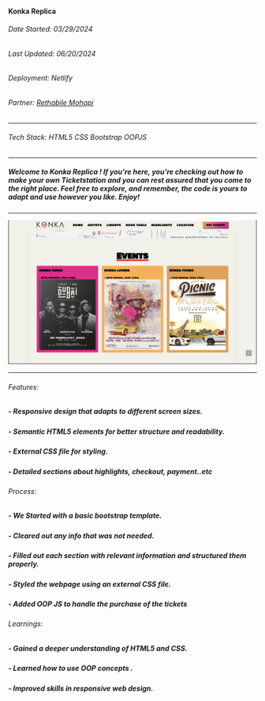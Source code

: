 #### Konka Replica

###### Date Started: 03/29/2024

###### Last Updated: 06/20/2024

###### Deployment: Netlify

###### Partner: [Rethabile Mohapi](https://github.com/Rethabileenno)

---

###### Tech Stack: HTML5 CSS Bootstrap OOPJS

---

##### Welcome to Konka Replica ! If you're here, you're checking out how to make your own Ticketstation and you can rest assured that you come to the right place. Feel free to explore, and remember, the code is yours to adapt and use however you like. Enjoy!

---

![Project Image](./konk.png)

---

###### Features:

##### - Responsive design that adapts to different screen sizes.

##### - Semantic HTML5 elements for better structure and readability.

##### - External CSS file for styling.

##### - Detailed sections about highlights, checkout, payment..etc

###### Process:

##### - We Started with a basic bootstrap template.

##### - Cleared out any info that was not needed.

##### - Filled out each section with relevant information and structured them properly.

##### - Styled the webpage using an external CSS file.

##### - Added OOP JS to handle the purchase of the tickets

###### Learnings:

##### - Gained a deeper understanding of HTML5 and CSS.

##### - Learned how to use OOP concepts .

##### - Improved skills in responsive web design.
